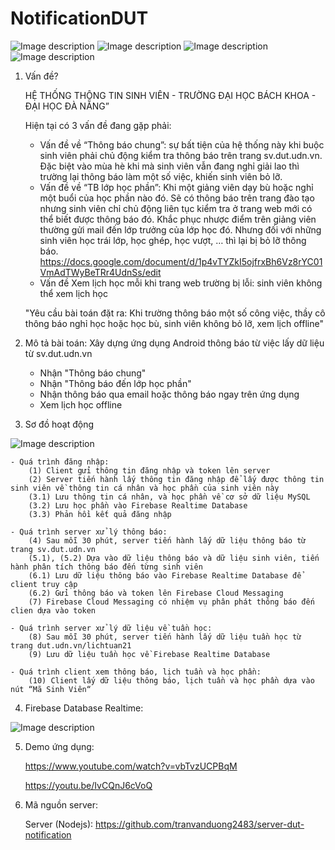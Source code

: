 # NotificationDUT


![Image description](https://github.com/tranvanduong2483/NotificationDUT/blob/master/image/1.png)
![Image description](https://github.com/tranvanduong2483/NotificationDUT/blob/master/image/2.png)
![Image description](https://github.com/tranvanduong2483/NotificationDUT/blob/master/image/3.png)
![Image description](https://github.com/tranvanduong2483/NotificationDUT/blob/master/image/4.png)


1. Vấn đề?

    HỆ THỐNG THÔNG TIN SINH VIÊN - TRƯỜNG ĐẠI HỌC BÁCH KHOA - ĐẠI HỌC ĐÀ NẴNG”

    Hiện tại có 3 vấn đề đang gặp phải:
    - Vấn đề về “Thông báo chung”: sự bất tiện của hệ thống này khi buộc sinh viên phải chủ động kiểm tra thông báo trên trang sv.dut.udn.vn. Đặc biệt vào mùa hè khi mà sinh viên vẫn đang nghỉ giải lao thì trường lại thông báo làm một số việc, khiến sinh viên bỏ lỡ.
    - Vấn đề về “TB lớp học phần”: Khi một giảng viên dạy bù hoặc nghỉ một buổi của học phần nào đó. Sẽ có thông báo trên trang đào tạo nhưng sinh viên chỉ chủ động liên tục kiểm tra ở trang web mới có thể biết được thông báo đó. Khắc phục nhược điểm trên giảng viên thường gửi mail đến lớp trưởng của lớp học đó. Nhưng đối với những sinh viên học trái lớp, học ghép, học vượt, … thì lại bị bỏ lỡ thông báo.
        https://docs.google.com/document/d/1p4vTYZkI5ojfrxBh6Vz8rYC01VmAdTWyBeTRr4UdnSs/edit
    - Vấn đề Xem lịch học mỗi khi trang web trường bị lỗi: sinh viên không thể xem lịch học

    "Yêu cầu bài toán đặt ra: Khi trường thông báo một số công việc, thầy cô thông báo nghỉ học hoặc học bù, sinh viên không bỏ lỡ, xem lịch offline"

2. Mô tả bài toán: Xây dựng ứng dụng Android thông báo từ việc lấy dữ liệu từ sv.dut.udn.vn
    - Nhận "Thông báo chung"
    - Nhận "Thông báo đến lớp học phần"
    - Nhận thông báo qua email hoặc thông báo ngay trên ứng dụng
    - Xem lịch học offline

3. Sơ đồ hoạt động

![Image description](https://github.com/tranvanduong2483/NotificationDUT/blob/master/image/5.png?s=50)

    - Quá trình đăng nhập:
        (1) Client gửi thông tin đăng nhập và token lên server
        (2) Server tiến hành lấy thông tin đăng nhập để lấy được thông tin sinh viên về thông tin cá nhân và học phần của sinh viên này
        (3.1) Lưu thông tin cá nhân, và học phần về cơ sở dữ liệu MySQL
        (3.2) Lưu học phần vào Firebase Realtime Database
        (3.3) Phản hồi kết quả đăng nhập

    - Quá trình server xử lý thông báo:
        (4) Sau mỗi 30 phút, server tiến hành lấy dữ liệu thông báo từ trang sv.dut.udn.vn
        (5.1), (5.2) Dựa vào dữ liệu thông báo và dữ liệu sinh viên, tiến hành phân tích thông báo đến từng sinh viên
        (6.1) Lưu dữ liệu thông báo vào Firebase Realtime Database để client truy cập
        (6.2) Gửi thông báo và token lên Firebase Cloud Messaging
        (7) Firebase Cloud Messaging có nhiệm vụ phân phát thông báo đến clien dựa vào token

    - Quá trình server xử lý dữ liệu về tuần học:
        (8) Sau mỗi 30 phút, server tiến hành lấy dữ liệu tuần học từ trang dut.udn.vn/lichtuan21
        (9) Lưu dữ liệu tuần học về Firebase Realtime Database

    - Quá trình client xem thông báo, lịch tuần và học phần:
        (10) Client lấy dữ liệu thông báo, lịch tuần và học phần dựa vào nút “Mã Sinh Viên“

4. Firebase Database Realtime:

![Image description](https://github.com/tranvanduong2483/NotificationDUT/blob/master/image/6.png)

5. Demo ứng dụng:

    https://www.youtube.com/watch?v=vbTvzUCPBqM

    https://youtu.be/IvCQnJ6cVoQ

6. Mã nguồn server:

    Server (Nodejs): https://github.com/tranvanduong2483/server-dut-notification

 
